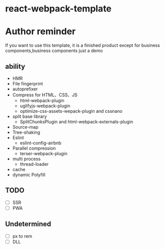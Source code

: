 # react-webpack-template

# Author reminder

If you want to use this template, it is a finished product except for business components,business components just a demo

## ability

- HMR
- File fingerprint
- autoprefixer
- Compress for HTML、CSS、JS
  - html-webpack-plugin
  - uglifyjs-webpack-plugin
  - optimize-css-assets-wepack-plugin and cssnano
- split base library
  - SplitChunksPlugin and html-webpack-externals-plugin
- Source-map
- Tree-shaking
- Eslint
  - eslint-config-airbnb
- Parallel compression
  - terser-webpack-plugin
- multi process
  - thread-loader
- cache
- dynamic Polyfill

## TODO

- [ ] SSR
- [ ] PWA

## Undetermined

- [ ] px to rem
- [ ] DLL
